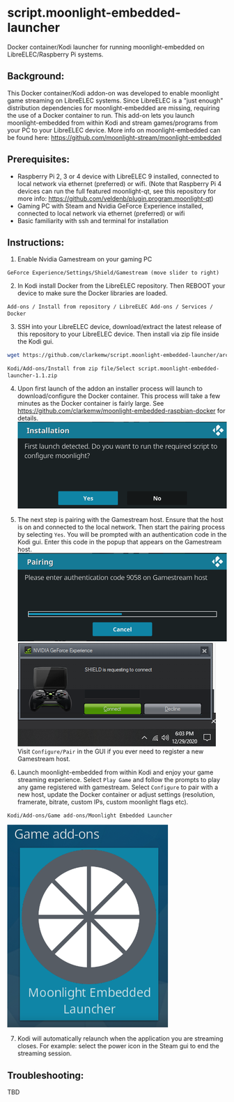 # script.moonlight-embedded-launcher
Docker container/Kodi launcher for running moonlight-embedded on LibreELEC/Raspberry Pi systems.

## Background:
This Docker container/Kodi addon-on was developed to enable moonlight game streaming on LibreELEC systems.  Since LibreELEC is a "just enough" distribution dependencies for moonlight-embedded are missing, requiring the use of a Docker container to run.  This add-on lets you launch moonlight-embedded from within Kodi and stream games/programs from your PC to your LibreELEC device.
More info on moonlight-embedded can be found here:
https://github.com/moonlight-stream/moonlight-embedded

## Prerequisites:
- Raspberry Pi 2, 3 or 4 device with LibreELEC 9 installed, connected to local network via ethernet (preferred) or wifi. (Note that Raspberry Pi 4 devices can run the full featured moonlight-qt, see this repository for more info: https://github.com/veldenb/plugin.program.moonlight-qt)
- Gaming PC with Steam and Nvidia GeForce Experience installed, connected to local network via ethernet (preferred) or wifi
- Basic familiarity with ssh and terminal for installation

## Instructions:
1. Enable Nvidia Gamestream on your gaming PC
```
GeForce Experience/Settings/Shield/Gamestream (move slider to right)
```
2. In Kodi install Docker from the LibreELEC repository.  Then REBOOT your device to make sure the Docker libraries are loaded.
```
Add-ons / Install from repository / LibreELEC Add-ons / Services / Docker
```
3. SSH into your LibreELEC device, download/extract the latest release of this repository to your LibreELEC device. Then install via zip file inside the Kodi gui.
```sh
wget https://github.com/clarkemw/script.moonlight-embedded-launcher/archive/v1.1/script.moonlight-embedded-launcher-1.1.zip
```
```
Kodi/Add-ons/Install from zip file/Select script.moonlight-embedded-launcher-1.1.zip
```
4. Upon first launch of the addon an installer process will launch to download/configure the Docker container. This process will take a few minutes as the Docker container is fairly large. See https://github.com/clarkemw/moonlight-embedded-raspbian-docker for details.
![Installation menu](readme_files/install.png)

5. The next step is pairing with the Gamestream host.  Ensure that the host is on and connected to the local network. Then start the pairing process by selecting `Yes`. You will be prompted with an authentication code in the Kodi gui. Enter this code in the popup that appears on the Gamestream host.
![Pairing menu](readme_files/pair_code.png)
![Gamestream host pop-up](readme_files/gamestream_prompt.png)  
Visit `Configure/Pair` in the GUI if you ever need to register a new Gamestream host. 

6. Launch moonlight-embedded from within Kodi and enjoy your game streaming experience. Select `Play Game` and follow the prompts to play any game registered with gamestream.  Select `Configure` to pair with a new host, update the Docker container or adjust settings (resolution, framerate, bitrate, custom IPs, custom moonlight flags etc).
```
Kodi/Add-ons/Game add-ons/Moonlight Embedded Launcher
```
![Launcher icon](readme_files/launcher_icon.png)  

7. Kodi will automatically relaunch when the application you are streaming closes. For example: select the power icon in the Steam gui to end the streaming session.

## Troubleshooting:
TBD
